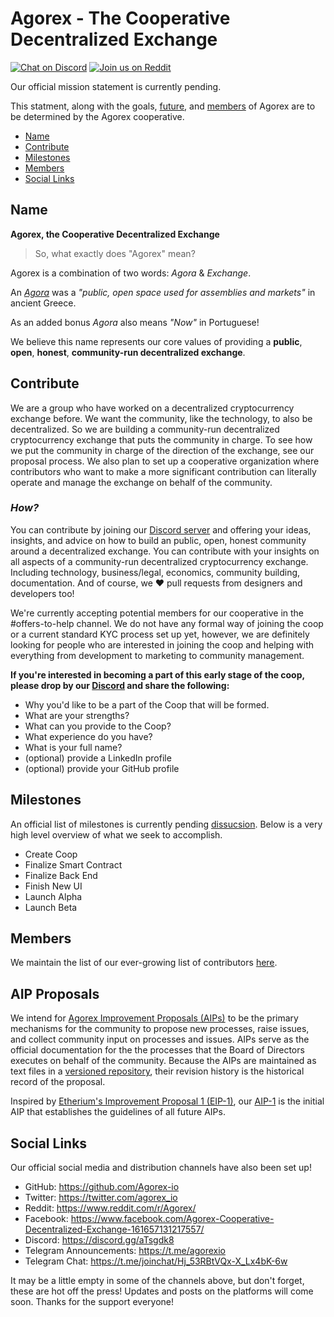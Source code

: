 # Agorex - The Cooperative Decentralized Exchange
[![Chat on Discord](https://img.shields.io/badge/chat-on%20discord-7289da.svg)](https://discord.gg/GVuj6UY)
[![Join us on Reddit](https://img.shields.io/badge/reddit-Agorex-red.svg)](https://www.reddit.com/r/Agorex/)

Our official mission statement is currently pending. 

This statment, along with the goals, [future](#road-map), and [members](#members) of Agorex are to be determined by the Agorex cooperative.  

- [Name](#name)
- [Contribute](#contribute)
- [Milestones](#milestones)
- [Members](#members)
- [Social Links](#social-links)

## Name
**Agorex, the Cooperative Decentralized Exchange**

> So, what exactly does "Agorex" mean?

Agorex is a combination of two words: _Agora_ & _Exchange_.

An [_Agora_](https://en.wikipedia.org/wiki/Agora) was a _"public, open space used for assemblies and markets"_ in ancient Greece.

As an added bonus _Agora_ also means _"Now"_ in Portuguese!

We believe this name represents our core values of providing a **public**, **open**, **honest**, **community-run decentralized exchange**.


## Contribute
We are a group who have worked on a decentralized cryptocurrency exchange before. We want the community, like the technology, to also be decentralized. So we are building a community-run decentralized cryptocurrency exchange that puts the community in charge. To see how we put the community in charge of the direction of the exchange, see our proposal process. We also plan to set up a cooperative organization where contributors who want to make a more significant contribution can literally operate and manage the exchange on behalf of the community.

### _How?_
You can contribute by joining our [Discord server](https://discord.gg/GVuj6UY) and offering your ideas, insights, and advice on how to build an public, open, honest community around a decentralized exchange. You can contribute with your insights on all aspects of a community-run decentralized cryptocurrency exchange. Including technology, business/legal, economics, community building, documentation. And of course, we :heart: pull requests from designers and developers too!

We're currently accepting potential members for our cooperative in the #offers-to-help channel. 
We do not have any formal way of joining the coop or a current standard KYC process set up yet, however, we are definitely looking for people who are interested in joining the coop and helping with everything from development to marketing to community management.

**If you're interested in becoming a part of this early stage of the coop, please drop by our [Discord](https://discord.gg/GVuj6UY) and share the following:**
- Why you'd like to be a part of the Coop that will be formed.
- What are your strengths?
- What can you provide to the Coop?
- What experience do you have?
- What is your full name?
- (optional) provide a LinkedIn profile
- (optional) provide your GitHub profile 

## Milestones
An official list of milestones is currently pending [dissucsion](https://discord.gg/GVuj6UY). Below is a very high level overview of what we seek to accomplish. 
- Create Coop
- Finalize Smart Contract
- Finalize Back End
- Finish New UI
- Launch Alpha
- Launch Beta

## Members
We maintain the list of our ever-growing list of contributors [here](https://github.com/Agorex-io/Cooperative/tree/membership-list/membership). 

## AIP Proposals
We intend for [Agorex Improvement Proposals (AIPs)](https://github.com/Agorex-io/Proposals) to be the primary mechanisms for the community to propose new processes, raise issues, and collect community input on processes and issues. AIPs serve as the official documentation for the the processes that the Board of Directors executes on behalf of the community. Because the AIPs are maintained as text files in a [versioned repository](https://github.com/Agorex-io/Proposals/tree/master/proposals), their revision history is the historical record of the proposal.

Inspired by [Etherium's Improvement Proposal 1 (EIP-1)](https://github.com/ethereum/EIPs/blob/master/EIPS/eip-1.md), our [AIP-1](https://github.com/Agorex-io/Proposals/blob/master/proposals/aip-1.md) is the initial AIP that establishes the guidelines of all future AIPs. 

## Social Links
Our official social media and distribution channels have also been set up!

- GitHub: https://github.com/Agorex-io
- Twitter: https://twitter.com/agorex_io
- Reddit: https://www.reddit.com/r/Agorex/
- Facebook: https://www.facebook.com/Agorex-Cooperative-Decentralized-Exchange-161657131217557/
- Discord: https://discord.gg/aTsgdk8
- Telegram Announcements: https://t.me/agorexio
- Telegram Chat: https://t.me/joinchat/Hj_53RBtVQx-X_Lx4bK-6w


It may be a little empty in some of the channels above, but don't forget, these are hot off the press! Updates and posts on the platforms will come soon. Thanks for the support everyone!

